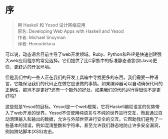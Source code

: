 # 序

> 用 Haskell 和 Yesod 设计网络应用  
> 原名: Developing Web Apps with Haskell and Yesod  
> 作者: Michael Snoyman  
> 译者: Homodeluna

可以说，动态语言目前主导了web开发领域。Ruby、Python和PHP是快速创建强大web应用程序的常见选择。它们提供了比C家族中的标准静态语言(如Java)更快、更舒适的开发环境。

但是我们中的一些人正在我们的开发工具箱中寻找更多的东西。我们需要一种语言，它能保证我们的代码正在做它应该做的事情。如果编译器可以自动确保代码的正确性，那岂不是更好?还有一个额外的好处，如果我们的代码运行得很快不是更好吗?

这些就是Yesod的目标。Yesod是一个web框架，它将Haskell编程语言的优势带入了web开发的世界。Yesod不仅使用纯语言与不纯的世界进行交互，而且通过自动清理输入和输出的数据，允许与外部世界进行安全的交互。它帮助我们避免了一些基本的错误，例如混淆整数和字符串，甚至允许我们静态地防止许多安全漏洞，例如跨站脚本(XSS)攻击。